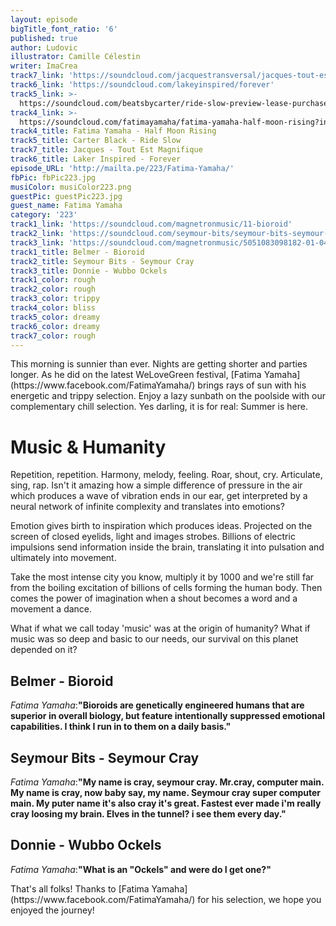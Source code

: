 ```yaml
---
layout: episode
bigTitle_font_ratio: '6'
published: true
author: Ludovic
illustrator: Camille Célestin
writer: ImaCrea
track7_link: 'https://soundcloud.com/jacquestransversal/jacques-tout-est-magnifique'
track6_link: 'https://soundcloud.com/lakeyinspired/forever'
track5_link: >-
  https://soundcloud.com/beatsbycarter/ride-slow-preview-lease-purchase-info-full-beat-pack-in-description
track4_link: >-
  https://soundcloud.com/fatimayamaha/fatima-yamaha-half-moon-rising?in=fatimayamaha/sets/fatima-yamaha-between-worlds
track4_title: Fatima Yamaha - Half Moon Rising
track5_title: Carter Black - Ride Slow
track7_title: Jacques - Tout Est Magnifique
track6_title: Laker Inspired - Forever
episode_URL: 'http://mailta.pe/223/Fatima-Yamaha/'
fbPic: fbPic223.jpg
musiColor: musiColor223.png
guestPic: guestPic223.jpg
guest_name: Fatima Yamaha
category: '223'
track1_link: 'https://soundcloud.com/magnetronmusic/11-bioroid'
track2_link: 'https://soundcloud.com/seymour-bits/seymour-bits-seymour-cray'
track3_link: 'https://soundcloud.com/magnetronmusic/5051083098182-01-04'
track1_title: Belmer - Bioroid
track2_title: Seymour Bits - Seymour Cray
track3_title: Donnie - Wubbo Ockels
track1_color: rough
track2_color: rough
track3_color: trippy
track4_color: bliss
track5_color: dreamy
track6_color: dreamy
track7_color: rough
---
```

<p id="introduction">This morning is sunnier than ever. Nights are getting shorter and parties longer. As he did on the latest WeLoveGreen festival, [Fatima Yamaha](https://www.facebook.com/FatimaYamaha/) brings rays of sun with his energetic and trippy selection. Enjoy a lazy sunbath on the poolside with our complementary chill selection. Yes darling, it is for real: Summer is here.</p>

# Music & Humanity

Repetition, repetition. Harmony, melody, feeling. Roar, shout, cry. Articulate, sing, rap. Isn't it amazing how a simple difference of pressure in the air which produces a wave of vibration ends in our ear, get interpreted by a neural network of infinite complexity and translates into emotions?

Emotion gives birth to inspiration which produces ideas. Projected on the screen of closed eyelids, light and images strobes. Billions of electric impulsions send information inside the brain, translating it into pulsation and ultimately into movement.

Take the most intense city you know, multiply it by 1000 and we're still far from the boiling excitation of billions of cells forming the human body. Then comes the power of imagination when a shout becomes a word and a movement a dance.

What if what we call today 'music' was at the origin of humanity? What if music was so deep and basic to our needs, our survival on this planet depended on it?

## Belmer - Bioroid
_Fatima Yamaha_:**"**Bioroids are genetically engineered humans that are superior in overall biology, but feature intentionally suppressed emotional capabilities. I think I run in to them on a daily basis.**"**

## Seymour Bits - Seymour Cray
_Fatima Yamaha_:**"**My name is cray, seymour cray. Mr.cray, computer main. My name is cray, now baby say, my name. Seymour cray super computer main. My puter name it's also cray it's great. Fastest ever made i'm really cray loosing my brain. Elves in the tunnel? i see them every day.**"**

## Donnie - Wubbo Ockels
_Fatima Yamaha_:**"**What is an "Ockels" and were do I get one?**"**

<p id="outroduction">That's all folks! Thanks to [Fatima Yamaha](https://www.facebook.com/FatimaYamaha/) for his selection, we hope you enjoyed the journey!</p>
